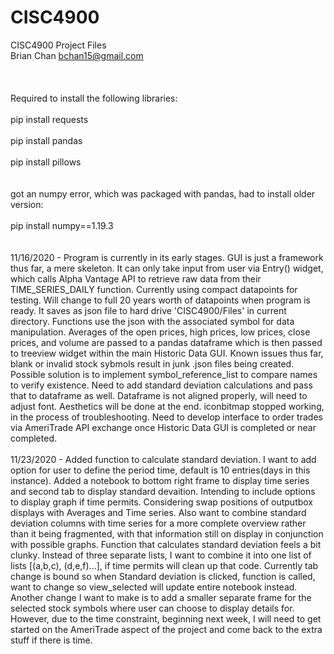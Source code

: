 # CISC4900
CISC4900 Project Files
<br/>
Brian Chan
bchan15@gmail.com
<br/><br/>
<br/><br/>
Required to install the following libraries:
<br/><br/>
pip install requests
<br/><br/>
pip install pandas
<br/><br/>
pip install pillows
<br/><br/><br/>
got an numpy error, which was packaged with pandas, had to install older version:
<br/><br/>
pip install numpy==1.19.3
<br/><br/><br/>
11/16/2020 - 
Program is currently in its early stages. GUI is just a framework thus far, a mere skeleton. It can only take input from user via Entry() widget, which calls Alpha Vantage API to retrieve raw data from their TIME_SERIES_DAILY function. Currently using compact datapoints for testing. Will change to full 20 years worth of datapoints when program is ready. It saves as json file to hard drive 'CISC4900/Files' in current directory. Functions use the json with the associated symbol for data manipulation. Averages of the open prices, high prices, low prices, close prices, and volume are passed to a pandas dataframe which is then passed to treeview widget within the main Historic Data GUI. Known issues thus far, blank or invalid stock sybmols result in junk .json files being created. Possible solution is to implement symbol_reference_list to compare names to verify existence. Need to add standard deviation calculations and pass that to dataframe as well. Dataframe is not aligned properly, will need to adjust font. Aesthetics will be done at the end. iconbitmap stopped working, in the process of troubleshooting. Need to develop interface to order trades via AmeriTrade API exchange once Historic Data GUI is completed or near completed.
<br/><br/>
11/23/2020 - Added function to calculate standard deviation. I want to add option for user to define the period time, default is 10 entries(days in this instance). Added a notebook to bottom right frame to display time series and second tab to display standard devaition. Intending to include options to display graph if time permits. Considering swap positions of outputbox displays with Averages and Time series. Also want to combine standard deviation columns with time series for a more complete overview rather than it being fragmented, with that information still on display in conjunction with possible graphs. Function that calculates standard deviation feels a bit clunky. Instead of three separate lists, I want to combine it into one list of lists [(a,b,c), (d,e,f)...], if time permits will clean up that code. Currently tab change is bound so when Standard deviation is clicked, function is called, want to change so view_selected will update entire notebook instead. Another change I want to make is to add a smaller separate frame for the selected stock symbols where user can choose to display details for. However, due to the time constraint, beginning next week, I will need to get started on the AmeriTrade aspect of the project and come back to the extra stuff if there is time.
